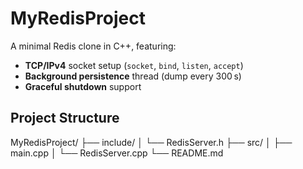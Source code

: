 # MyRedisProject

A minimal Redis clone in C++, featuring:

- **TCP/IPv4** socket setup (`socket`, `bind`, `listen`, `accept`)
- **Background persistence** thread (dump every 300 s)
- **Graceful shutdown** support

## Project Structure
MyRedisProject/
├── include/
│ └── RedisServer.h
├── src/
│ ├── main.cpp
│ └── RedisServer.cpp
└── README.md
